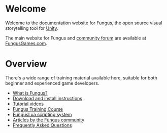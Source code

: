 # Welcome

Welcome to the documentation website for Fungus, the open source visual storytelling tool for [Unity](http://unity3d.com).

The main website for Fungus and [community forum](http://fungusgames.com/forum) are available at [FungusGames.com](http://fungusgames.com).

# Overview

There's a wide range of training material available here, suitable for both beginner and experienced game developers. 

- [What is Fungus?](about/index.md)
- [Download and install instructions](download/index.md)
- [Tutorial videos](tutorial_videos/index.md)
- [Fungus Training Course](training_course/index.md)
- [FungusLua scripting system](fungus_lua/index.md)
- [Articles by the Fungus community](articles/index.md)
- [Frequently Asked Questions](faq/index.md)
